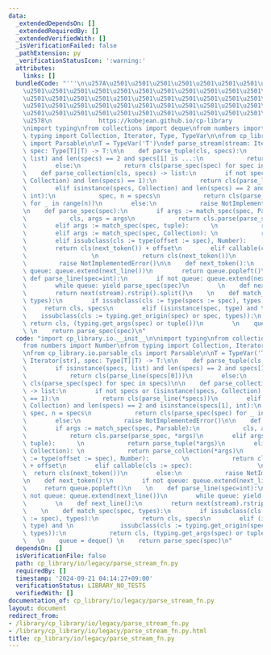 ```yaml
---
data:
  _extendedDependsOn: []
  _extendedRequiredBy: []
  _extendedVerifiedWith: []
  _isVerificationFailed: false
  _pathExtension: py
  _verificationStatusIcon: ':warning:'
  attributes:
    links: []
  bundledCode: "'''\n\u257A\u2501\u2501\u2501\u2501\u2501\u2501\u2501\u2501\u2501\u2501\
    \u2501\u2501\u2501\u2501\u2501\u2501\u2501\u2501\u2501\u2501\u2501\u2501\u2501\
    \u2501\u2501\u2501\u2501\u2501\u2501\u2501\u2501\u2501\u2501\u2501\u2501\u2501\
    \u2501\u2501\u2501\u2501\u2501\u2501\u2501\u2501\u2501\u2501\u2501\u2501\u2501\
    \u2501\u2501\u2501\u2501\u2501\u2501\u2501\u2501\u2501\u2501\u2501\u2501\u2501\
    \u2578\n             https://kobejean.github.io/cp-library               \n'''\n\
    \nimport typing\nfrom collections import deque\nfrom numbers import Number\nfrom\
    \ typing import Collection, Iterator, Type, TypeVar\n\nfrom cp_library.io.parsable_cls\
    \ import Parsable\n\nT = TypeVar('T')\ndef parse_stream(stream: Iterator[str],\
    \ spec: Type[T]|T) -> T:\n\n    def parse_tuple(cls, specs):\n        if isinstance(specs,\
    \ list) and len(specs) == 2 and specs[1] is ...:\n            return cls(parse_line(specs[0]))\n\
    \        else:\n            return cls(parse_spec(spec) for spec in specs)\n\n\
    \    def parse_collection(cls, specs) -> list:\n        if not specs or (isinstance(specs,\
    \ Collection) and len(specs) == 1):\n            return cls(parse_line(*specs))\n\
    \        elif isinstance(specs, Collection) and len(specs) == 2 and isinstance(specs[1],\
    \ int):\n            spec, n = specs\n            return cls(parse_spec(spec)\
    \ for _ in range(n))\n        else:\n            raise NotImplementedError()\n\
    \n    def parse_spec(spec):\n        if args := match_spec(spec, Parsable):\n\
    \            cls, args = args\n            return cls.parse(parse_spec, *args)\n\
    \        elif args := match_spec(spec, tuple):      \n            return parse_tuple(*args)\n\
    \        elif args := match_spec(spec, Collection): \n            return parse_collection(*args)\n\
    \        elif issubclass(cls := type(offset := spec), Number):         \n    \
    \        return cls(next_token()) + offset\n        elif callable(cls := spec):\
    \                  \n            return cls(next_token())\n        else:\n   \
    \         raise NotImplementedError()\n\n    def next_token():\n        if not\
    \ queue: queue.extend(next_line())\n        return queue.popleft()\n    \n   \
    \ def parse_line(spec=int):\n        if not queue: queue.extend(next_line())\n\
    \        while queue: yield parse_spec(spec)\n        \n    def next_line():\n\
    \        return next(stream).rstrip().split()\n    \n    def match_spec(spec,\
    \ types):\n        if issubclass(cls := type(specs := spec), types):\n       \
    \     return cls, specs\n        elif (isinstance(spec, type) and \n         \
    \    issubclass(cls := typing.get_origin(spec) or spec, types)):\n           \
    \ return cls, (typing.get_args(spec) or tuple())\n        \n    queue = deque()\
    \ \n    return parse_spec(spec)\n"
  code: "import cp_library.io.__init__\n\nimport typing\nfrom collections import deque\n\
    from numbers import Number\nfrom typing import Collection, Iterator, Type, TypeVar\n\
    \nfrom cp_library.io.parsable_cls import Parsable\n\nT = TypeVar('T')\ndef parse_stream(stream:\
    \ Iterator[str], spec: Type[T]|T) -> T:\n\n    def parse_tuple(cls, specs):\n\
    \        if isinstance(specs, list) and len(specs) == 2 and specs[1] is ...:\n\
    \            return cls(parse_line(specs[0]))\n        else:\n            return\
    \ cls(parse_spec(spec) for spec in specs)\n\n    def parse_collection(cls, specs)\
    \ -> list:\n        if not specs or (isinstance(specs, Collection) and len(specs)\
    \ == 1):\n            return cls(parse_line(*specs))\n        elif isinstance(specs,\
    \ Collection) and len(specs) == 2 and isinstance(specs[1], int):\n           \
    \ spec, n = specs\n            return cls(parse_spec(spec) for _ in range(n))\n\
    \        else:\n            raise NotImplementedError()\n\n    def parse_spec(spec):\n\
    \        if args := match_spec(spec, Parsable):\n            cls, args = args\n\
    \            return cls.parse(parse_spec, *args)\n        elif args := match_spec(spec,\
    \ tuple):      \n            return parse_tuple(*args)\n        elif args := match_spec(spec,\
    \ Collection): \n            return parse_collection(*args)\n        elif issubclass(cls\
    \ := type(offset := spec), Number):         \n            return cls(next_token())\
    \ + offset\n        elif callable(cls := spec):                  \n          \
    \  return cls(next_token())\n        else:\n            raise NotImplementedError()\n\
    \n    def next_token():\n        if not queue: queue.extend(next_line())\n   \
    \     return queue.popleft()\n    \n    def parse_line(spec=int):\n        if\
    \ not queue: queue.extend(next_line())\n        while queue: yield parse_spec(spec)\n\
    \        \n    def next_line():\n        return next(stream).rstrip().split()\n\
    \    \n    def match_spec(spec, types):\n        if issubclass(cls := type(specs\
    \ := spec), types):\n            return cls, specs\n        elif (isinstance(spec,\
    \ type) and \n             issubclass(cls := typing.get_origin(spec) or spec,\
    \ types)):\n            return cls, (typing.get_args(spec) or tuple())\n     \
    \   \n    queue = deque() \n    return parse_spec(spec)\n"
  dependsOn: []
  isVerificationFile: false
  path: cp_library/io/legacy/parse_stream_fn.py
  requiredBy: []
  timestamp: '2024-09-21 04:14:27+09:00'
  verificationStatus: LIBRARY_NO_TESTS
  verifiedWith: []
documentation_of: cp_library/io/legacy/parse_stream_fn.py
layout: document
redirect_from:
- /library/cp_library/io/legacy/parse_stream_fn.py
- /library/cp_library/io/legacy/parse_stream_fn.py.html
title: cp_library/io/legacy/parse_stream_fn.py
---
```

